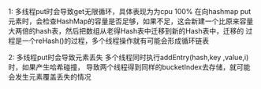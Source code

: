 1: 多线程put时会导致get无限循环，具体表现为为cpu 100%
在向hashmap  put 元素时，会检查HashMap的容量是否足够，如果不足，这会新建一个比原来容量大两倍的hash表，然后把数组从老得Hash表中迁移到新的Hash表中，迁移的
过程是一个reHash()的过程，多个线程操作就有可能会形成循环链表

2: 多线程put时会导致元素丢失
多个线程同时执行addEntry(hash,key ,value,i)时，如果产生哈希碰撞，
导致两个线程得到同样的bucketIndex去存储，就可能会发生元素覆盖丢失的情况